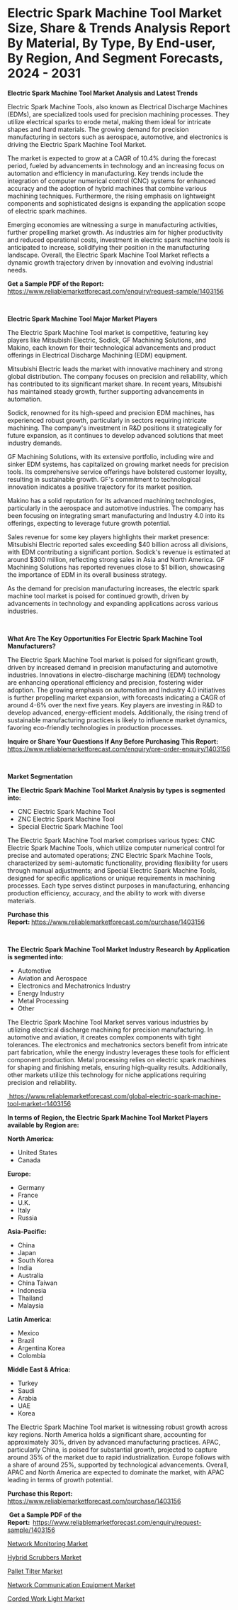 <p><h1>Electric Spark Machine Tool Market Size, Share & Trends Analysis Report By Material, By Type, By End-user, By Region, And Segment Forecasts, 2024 - 2031</h1></p><p><strong>Electric Spark Machine Tool Market Analysis and Latest Trends</strong></p>
<p><p>Electric Spark Machine Tools, also known as Electrical Discharge Machines (EDMs), are specialized tools used for precision machining processes. They utilize electrical sparks to erode metal, making them ideal for intricate shapes and hard materials. The growing demand for precision manufacturing in sectors such as aerospace, automotive, and electronics is driving the Electric Spark Machine Tool Market. </p><p>The market is expected to grow at a CAGR of 10.4% during the forecast period, fueled by advancements in technology and an increasing focus on automation and efficiency in manufacturing. Key trends include the integration of computer numerical control (CNC) systems for enhanced accuracy and the adoption of hybrid machines that combine various machining techniques. Furthermore, the rising emphasis on lightweight components and sophisticated designs is expanding the application scope of electric spark machines. </p><p>Emerging economies are witnessing a surge in manufacturing activities, further propelling market growth. As industries aim for higher productivity and reduced operational costs, investment in electric spark machine tools is anticipated to increase, solidifying their position in the manufacturing landscape. Overall, the Electric Spark Machine Tool Market reflects a dynamic growth trajectory driven by innovation and evolving industrial needs.</p></p>
<p><strong>Get a Sample PDF of the Report:&nbsp;</strong> <a href="https://www.reliablemarketforecast.com/enquiry/request-sample/1403156?utm_campaign=1159&utm_medium=2&utm_source=Github&utm_content=ia&utm_term=23102024&utm_id=electric-spark-machine-tool">https://www.reliablemarketforecast.com/enquiry/request-sample/1403156</a></p>
<p>&nbsp;</p>
<p><strong>Electric Spark Machine Tool Major Market Players</strong></p>
<p><p>The Electric Spark Machine Tool market is competitive, featuring key players like Mitsubishi Electric, Sodick, GF Machining Solutions, and Makino, each known for their technological advancements and product offerings in Electrical Discharge Machining (EDM) equipment. </p><p>Mitsubishi Electric leads the market with innovative machinery and strong global distribution. The company focuses on precision and reliability, which has contributed to its significant market share. In recent years, Mitsubishi has maintained steady growth, further supporting advancements in automation.</p><p>Sodick, renowned for its high-speed and precision EDM machines, has experienced robust growth, particularly in sectors requiring intricate machining. The company's investment in R&D positions it strategically for future expansion, as it continues to develop advanced solutions that meet industry demands.</p><p>GF Machining Solutions, with its extensive portfolio, including wire and sinker EDM systems, has capitalized on growing market needs for precision tools. Its comprehensive service offerings have bolstered customer loyalty, resulting in sustainable growth. GF's commitment to technological innovation indicates a positive trajectory for its market position.</p><p>Makino has a solid reputation for its advanced machining technologies, particularly in the aerospace and automotive industries. The company has been focusing on integrating smart manufacturing and Industry 4.0 into its offerings, expecting to leverage future growth potential.</p><p>Sales revenue for some key players highlights their market presence: Mitsubishi Electric reported sales exceeding $40 billion across all divisions, with EDM contributing a significant portion. Sodick's revenue is estimated at around $300 million, reflecting strong sales in Asia and North America. GF Machining Solutions has reported revenues close to $1 billion, showcasing the importance of EDM in its overall business strategy.</p><p>As the demand for precision manufacturing increases, the electric spark machine tool market is poised for continued growth, driven by advancements in technology and expanding applications across various industries.</p></p>
<p>&nbsp;</p>
<p><strong>What Are The Key Opportunities For Electric Spark Machine Tool Manufacturers?</strong></p>
<p><p>The Electric Spark Machine Tool market is poised for significant growth, driven by increased demand in precision manufacturing and automotive industries. Innovations in electro-discharge machining (EDM) technology are enhancing operational efficiency and precision, fostering wider adoption. The growing emphasis on automation and Industry 4.0 initiatives is further propelling market expansion, with forecasts indicating a CAGR of around 4-6% over the next five years. Key players are investing in R&D to develop advanced, energy-efficient models. Additionally, the rising trend of sustainable manufacturing practices is likely to influence market dynamics, favoring eco-friendly technologies in production processes.</p></p>
<p><strong>Inquire or Share Your Questions If Any Before Purchasing This Report:</strong> <a href="https://www.reliablemarketforecast.com/enquiry/pre-order-enquiry/1403156?utm_campaign=1159&utm_medium=2&utm_source=Github&utm_content=ia&utm_term=23102024&utm_id=electric-spark-machine-tool">https://www.reliablemarketforecast.com/enquiry/pre-order-enquiry/1403156</a></p>
<p>&nbsp;</p>
<p><strong>Market Segmentation</strong></p>
<p><strong>The Electric Spark Machine Tool Market Analysis by types is segmented into:</strong></p>
<p><ul><li>CNC Electric Spark Machine Tool</li><li>ZNC Electric Spark Machine Tool</li><li>Special Electric Spark Machine Tool</li></ul></p>
<p><p>The Electric Spark Machine Tool market comprises various types: CNC Electric Spark Machine Tools, which utilize computer numerical control for precise and automated operations; ZNC Electric Spark Machine Tools, characterized by semi-automatic functionality, providing flexibility for users through manual adjustments; and Special Electric Spark Machine Tools, designed for specific applications or unique requirements in machining processes. Each type serves distinct purposes in manufacturing, enhancing production efficiency, accuracy, and the ability to work with diverse materials.</p></p>
<p><strong>Purchase this Report:&nbsp;</strong><a href="https://www.reliablemarketforecast.com/purchase/1403156?utm_campaign=1159&utm_medium=2&utm_source=Github&utm_content=ia&utm_term=23102024&utm_id=electric-spark-machine-tool">https://www.reliablemarketforecast.com/purchase/1403156</a></p>
<p>&nbsp;</p>
<p><strong>The Electric Spark Machine Tool Market Industry Research by Application is segmented into:</strong></p>
<p><ul><li>Automotive</li><li>Aviation and Aerospace</li><li>Electronics and Mechatronics Industry</li><li>Energy Industry</li><li>Metal Processing</li><li>Other</li></ul></p>
<p><p>The Electric Spark Machine Tool Market serves various industries by utilizing electrical discharge machining for precision manufacturing. In automotive and aviation, it creates complex components with tight tolerances. The electronics and mechatronics sectors benefit from intricate part fabrication, while the energy industry leverages these tools for efficient component production. Metal processing relies on electric spark machines for shaping and finishing metals, ensuring high-quality results. Additionally, other markets utilize this technology for niche applications requiring precision and reliability.</p></p>
<p><a href="https://www.reliablemarketforecast.com/global-electric-spark-machine-tool-market-r1403156?utm_campaign=1159&utm_medium=2&utm_source=Github&utm_content=ia&utm_term=23102024&utm_id=electric-spark-machine-tool">&nbsp;https://www.reliablemarketforecast.com/global-electric-spark-machine-tool-market-r1403156</a></p>
<p><strong>In terms of Region, the Electric Spark Machine Tool Market Players available by Region are:</strong></p>
<p>
    <p> <strong> North America: </strong>
        <ul>
            <li>United States</li>
            <li>Canada</li>
        </ul>
        </p> 
    <p> <strong> Europe: </strong>
        <ul>
            <li>Germany</li>
            <li>France</li>
            <li>U.K.</li>
            <li>Italy</li>
            <li>Russia</li>
        </ul>
        </p> 
    <p> <strong> Asia-Pacific: </strong>
        <ul>
            <li>China</li>
            <li>Japan</li>
            <li>South Korea</li>
            <li>India</li>
            <li>Australia</li>
            <li>China Taiwan</li>
            <li>Indonesia</li>
            <li>Thailand</li>
            <li>Malaysia</li>
        </ul>
        </p> 
    <p> <strong> Latin America: </strong>
        <ul>
            <li>Mexico</li>
            <li>Brazil</li>
            <li>Argentina Korea</li>
            <li>Colombia</li>
        </ul>
        </p> 
    <p> <strong> Middle East & Africa: </strong>
        <ul>
            <li>Turkey</li>
            <li>Saudi</li>
            <li>Arabia</li>
            <li>UAE</li>
            <li>Korea</li>
        </ul>
    </p>
    </p>
<p><p>The Electric Spark Machine Tool market is witnessing robust growth across key regions. North America holds a significant share, accounting for approximately 30%, driven by advanced manufacturing practices. APAC, particularly China, is poised for substantial growth, projected to capture around 35% of the market due to rapid industrialization. Europe follows with a share of around 25%, supported by technological advancements. Overall, APAC and North America are expected to dominate the market, with APAC leading in terms of growth potential.</p></p>
<p><strong>Purchase this Report: </strong><a href="https://www.reliablemarketforecast.com/purchase/1403156?utm_campaign=1159&utm_medium=2&utm_source=Github&utm_content=ia&utm_term=23102024&utm_id=electric-spark-machine-tool">https://www.reliablemarketforecast.com/purchase/1403156</a></p>
<p>&nbsp;<strong>Get a Sample PDF of the Report:&nbsp;&nbsp;</strong><a href="https://www.reliablemarketforecast.com/enquiry/request-sample/1403156?utm_campaign=1159&utm_medium=2&utm_source=Github&utm_content=ia&utm_term=23102024&utm_id=electric-spark-machine-tool">https://www.reliablemarketforecast.com/enquiry/request-sample/1403156</a></p>
<p><strong></strong></p>
<p><p><a href="https://www.linkedin.com/pulse/network-monitoring-market-investigation-industry-evolution-cbscf?utm_campaign=1159&utm_medium=2&utm_source=Github&utm_content=ia&utm_term=23102024&utm_id=electric-spark-machine-tool">Network Monitoring Market</a></p><p><a href="https://github.com/chantekestenmo/Market-Research-Report-List-1/blob/main/hybrid-scrubbers-market.md?utm_campaign=1159&utm_medium=2&utm_source=Github&utm_content=ia&utm_term=23102024&utm_id=electric-spark-machine-tool">Hybrid Scrubbers Market</a></p><p><a href="https://issuu.com/reportprime-2/docs/pallet-tilter-market-size-2030.pptx_69fa40eba0692b?utm_campaign=1159&utm_medium=2&utm_source=Github&utm_content=ia&utm_term=23102024&utm_id=electric-spark-machine-tool">Pallet Tilter Market</a></p><p><a href="https://www.linkedin.com/pulse/network-communication-equipment-market-opportunities-emerging-jpq0f?utm_campaign=1159&utm_medium=2&utm_source=Github&utm_content=ia&utm_term=23102024&utm_id=electric-spark-machine-tool">Network Communication Equipment Market</a></p><p><a href="https://github.com/mickahmaland/Market-Research-Report-List-1/blob/main/corded-work-light-market.md?utm_campaign=1159&utm_medium=2&utm_source=Github&utm_content=ia&utm_term=23102024&utm_id=electric-spark-machine-tool">Corded Work Light Market</a></p></p>